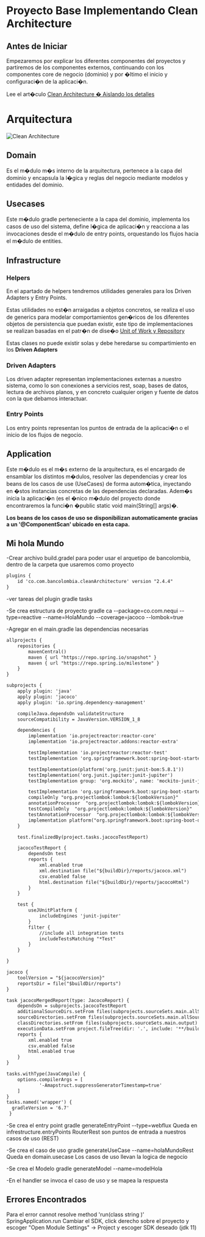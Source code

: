 # Proyecto Base Implementando Clean Architecture

## Antes de Iniciar

Empezaremos por explicar los diferentes componentes del proyectos y partiremos de los componentes externos, continuando con los componentes core de negocio (dominio) y por �ltimo el inicio y configuraci�n de la aplicaci�n.

Lee el art�culo [Clean Architecture � Aislando los detalles](https://medium.com/bancolombia-tech/clean-architecture-aislando-los-detalles-4f9530f35d7a)

# Arquitectura

![Clean Architecture](https://miro.medium.com/max/1400/1*ZdlHz8B0-qu9Y-QO3AXR_w.png)

## Domain

Es el m�dulo m�s interno de la arquitectura, pertenece a la capa del dominio y encapsula la l�gica y reglas del negocio mediante modelos y entidades del dominio.

## Usecases

Este m�dulo gradle perteneciente a la capa del dominio, implementa los casos de uso del sistema, define l�gica de aplicaci�n y reacciona a las invocaciones desde el m�dulo de entry points, orquestando los flujos hacia el m�dulo de entities.

## Infrastructure

### Helpers

En el apartado de helpers tendremos utilidades generales para los Driven Adapters y Entry Points.

Estas utilidades no est�n arraigadas a objetos concretos, se realiza el uso de generics para modelar comportamientos
gen�ricos de los diferentes objetos de persistencia que puedan existir, este tipo de implementaciones se realizan
basadas en el patr�n de dise�o [Unit of Work y Repository](https://medium.com/@krzychukosobudzki/repository-design-pattern-bc490b256006)

Estas clases no puede existir solas y debe heredarse su compartimiento en los **Driven Adapters**

### Driven Adapters

Los driven adapter representan implementaciones externas a nuestro sistema, como lo son conexiones a servicios rest,
soap, bases de datos, lectura de archivos planos, y en concreto cualquier origen y fuente de datos con la que debamos
interactuar.

### Entry Points

Los entry points representan los puntos de entrada de la aplicaci�n o el inicio de los flujos de negocio.

## Application

Este m�dulo es el m�s externo de la arquitectura, es el encargado de ensamblar los distintos m�dulos, resolver las dependencias y crear los beans de los casos de use (UseCases) de forma autom�tica, inyectando en �stos instancias concretas de las dependencias declaradas. Adem�s inicia la aplicaci�n (es el �nico m�dulo del proyecto donde encontraremos la funci�n �public static void main(String[] args)�.

**Los beans de los casos de uso se disponibilizan automaticamente gracias a un '@ComponentScan' ubicado en esta capa.**


## Mi hola Mundo
-Crear archivo build.gradel para poder usar el arquetipo de bancolombia, dentro de la carpeta que usaremos como proyecto
```html
plugins {
	id 'co.com.bancolombia.cleanArchitecture' version "2.4.4"
}
```
-ver tareas del plugin
gradle tasks

-Se crea estructura de proyecto
gradle ca --package=co.com.nequi --type=reactive --name=HolaMundo --coverage=jacoco --lombok=true

-Agregar en el main.gradle las dependencias necesarias
```html
allprojects {
    repositories {
        mavenCentral()
        maven { url "https://repo.spring.io/snapshot" }
        maven { url "https://repo.spring.io/milestone" }
    }
}

subprojects {
    apply plugin: 'java'
    apply plugin: 'jacoco'
    apply plugin: 'io.spring.dependency-management'

    compileJava.dependsOn validateStructure
    sourceCompatibility = JavaVersion.VERSION_1_8

    dependencies {
        implementation 'io.projectreactor:reactor-core'
        implementation 'io.projectreactor.addons:reactor-extra'

        testImplementation 'io.projectreactor:reactor-test'
        testImplementation 'org.springframework.boot:spring-boot-starter-test'

        testImplementation(platform('org.junit:junit-bom:5.8.1'))
        testImplementation('org.junit.jupiter:junit-jupiter')
        testImplementation group: 'org.mockito', name: 'mockito-junit-jupiter', version: '4.0.0'

        testImplementation 'org.springframework.boot:spring-boot-starter-test'
        compileOnly "org.projectlombok:lombok:${lombokVersion}"
        annotationProcessor  "org.projectlombok:lombok:${lombokVersion}"
        testCompileOnly  "org.projectlombok:lombok:${lombokVersion}"
        testAnnotationProcessor  "org.projectlombok:lombok:${lombokVersion}"
        implementation platform("org.springframework.boot:spring-boot-dependencies:${springBootVersion}")
    }

    test.finalizedBy(project.tasks.jacocoTestReport)

    jacocoTestReport {
        dependsOn test
        reports {
            xml.enabled true
            xml.destination file("${buildDir}/reports/jacoco.xml")
            csv.enabled false
            html.destination file("${buildDir}/reports/jacocoHtml")
        }
    }

    test {
        useJUnitPlatform {
            includeEngines 'junit-jupiter'
        }
        filter {
            //include all integration tests
            includeTestsMatching "*Test"
        }
    }

}

jacoco {
    toolVersion = "${jacocoVersion}"
    reportsDir = file("$buildDir/reports")
}

task jacocoMergedReport(type: JacocoReport) {
    dependsOn = subprojects.jacocoTestReport
    additionalSourceDirs.setFrom files(subprojects.sourceSets.main.allSource.srcDirs)
    sourceDirectories.setFrom files(subprojects.sourceSets.main.allSource.srcDirs)
    classDirectories.setFrom files(subprojects.sourceSets.main.output)
    executionData.setFrom project.fileTree(dir: '.', include: '**/build/jacoco/test.exec')
    reports {
        xml.enabled true
        csv.enabled false
        html.enabled true
    }
}

tasks.withType(JavaCompile) {
    options.compilerArgs = [
            '-Amapstruct.suppressGeneratorTimestamp=true'
    ]
}
tasks.named('wrapper') {
  gradleVersion = '6.7'
 }
```
-Se crea el entry point
gradle generateEntryPoint --type=webflux
Queda en infrestructure.entryPoints
RouterRest son puntos de entrada a nuestros casos de uso (REST)

-Se crea el caso de uso
gradle generateUseCase --name=holaMundoRest
Queda en domain.usecase
Los casos de uso llevan la logica de negocio

-Se crea el Modelo
gradle generateModel --name=modelHola

-En el handler se invoca el caso de uso y se mapea la respuesta

## Errores Encontrados
Para el error cannot resolve method 'run(class string )' SpringApplication.run
Cambiar el SDK, click derecho sobre el proyecto y escoger "Open Module Settings" -> Project y escoger SDK deseado (jdk 11)